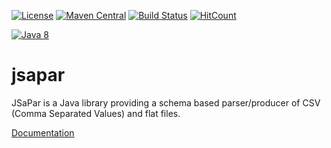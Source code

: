 [![License](https://img.shields.io/badge/License-Apache%202.0-blue.svg)](https://opensource.org/licenses/Apache-2.0)
[![Maven Central](https://maven-badges.herokuapp.com/maven-central/org.tigris.jsapar/jsapar/badge.svg?style=plastic)](https://maven-badges.herokuapp.com/maven-central/org.tigris.jsapar/jsapar)
[![Build Status](https://travis-ci.org/org-tigris-jsapar/jsapar.png?branch=master)](https://travis-ci.org/org-tigris-jsapar/jsapar)
[![HitCount](http://hits.dwyl.io/stenix71/github.com/org-tigris-jsapar/jsapar.svg)](http://hits.dwyl.io/stenix71/github.com/org-tigris-jsapar/jsapar)

[![Java 8](https://img.shields.io/badge/java-8-brightgreen.svg)](#java-8)
<!--
[![Java 9-ea](https://img.shields.io/badge/java-9-brightgreen.svg)](#java-9)
[![Java 10-ea](https://img.shields.io/badge/java-10-brightgreen.svg)](#java-10)
 -->
# jsapar
JSaPar is a Java library providing a schema based parser/producer of CSV (Comma Separated Values) and flat files.

<a href="https://org-tigris-jsapar.github.io/jsapar/">Documentation</a>


